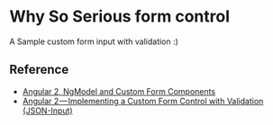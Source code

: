 # Why So Serious form control

A Sample custom form input with validation :)


## Reference
+ [Angular 2, NgModel and Custom Form Components](http://blog.rangle.io/angular-2-ngmodel-and-custom-form-components/)
+ [Angular 2 — Implementing a Custom Form Control with Validation (JSON-Input)](https://medium.com/@tarik.nzl/angular-2-custom-form-control-with-validation-json-input-2b4cf9bc2d73)